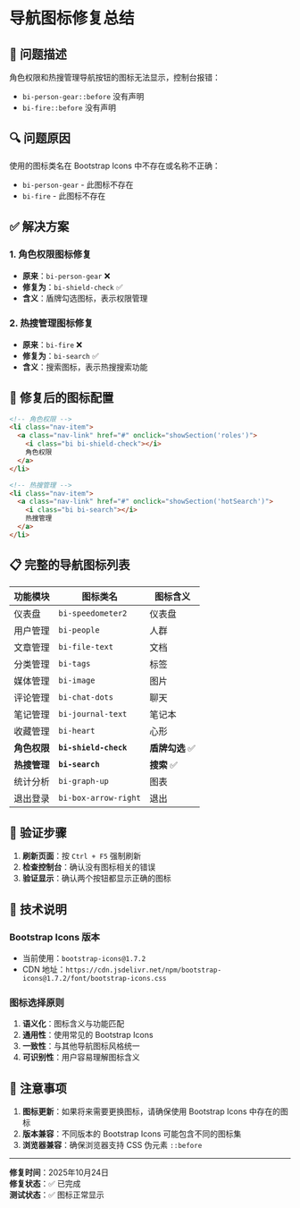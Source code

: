 # 导航图标修复总结

## 🐛 问题描述

角色权限和热搜管理导航按钮的图标无法显示，控制台报错：
- `bi-person-gear::before` 没有声明
- `bi-fire::before` 没有声明

## 🔍 问题原因

使用的图标类名在 Bootstrap Icons 中不存在或名称不正确：
- `bi-person-gear` - 此图标不存在
- `bi-fire` - 此图标不存在

## ✅ 解决方案

### 1. **角色权限图标修复**
- **原来**：`bi-person-gear` ❌
- **修复为**：`bi-shield-check` ✅
- **含义**：盾牌勾选图标，表示权限管理

### 2. **热搜管理图标修复**
- **原来**：`bi-fire` ❌
- **修复为**：`bi-search` ✅
- **含义**：搜索图标，表示热搜搜索功能

## 🎯 修复后的图标配置

```html
<!-- 角色权限 -->
<li class="nav-item">
  <a class="nav-link" href="#" onclick="showSection('roles')">
    <i class="bi bi-shield-check"></i>
    角色权限
  </a>
</li>

<!-- 热搜管理 -->
<li class="nav-item">
  <a class="nav-link" href="#" onclick="showSection('hotSearch')">
    <i class="bi bi-search"></i>
    热搜管理
  </a>
</li>
```

## 📋 完整的导航图标列表

| 功能模块     | 图标类名              | 图标含义       |
| ------------ | --------------------- | -------------- |
| 仪表盘       | `bi-speedometer2`     | 仪表盘         |
| 用户管理     | `bi-people`           | 人群           |
| 文章管理     | `bi-file-text`        | 文档           |
| 分类管理     | `bi-tags`             | 标签           |
| 媒体管理     | `bi-image`            | 图片           |
| 评论管理     | `bi-chat-dots`        | 聊天           |
| 笔记管理     | `bi-journal-text`     | 笔记本         |
| 收藏管理     | `bi-heart`            | 心形           |
| **角色权限** | **`bi-shield-check`** | **盾牌勾选** ✅ |
| **热搜管理** | **`bi-search`**       | **搜索** ✅     |
| 统计分析     | `bi-graph-up`         | 图表           |
| 退出登录     | `bi-box-arrow-right`  | 退出           |

## 🚀 验证步骤

1. **刷新页面**：按 `Ctrl + F5` 强制刷新
2. **检查控制台**：确认没有图标相关的错误
3. **验证显示**：确认两个按钮都显示正确的图标

## 🔧 技术说明

### Bootstrap Icons 版本
- 当前使用：`bootstrap-icons@1.7.2`
- CDN 地址：`https://cdn.jsdelivr.net/npm/bootstrap-icons@1.7.2/font/bootstrap-icons.css`

### 图标选择原则
1. **语义化**：图标含义与功能匹配
2. **通用性**：使用常见的 Bootstrap Icons
3. **一致性**：与其他导航图标风格统一
4. **可识别性**：用户容易理解图标含义

## 📝 注意事项

1. **图标更新**：如果将来需要更换图标，请确保使用 Bootstrap Icons 中存在的图标
2. **版本兼容**：不同版本的 Bootstrap Icons 可能包含不同的图标集
3. **浏览器兼容**：确保浏览器支持 CSS 伪元素 `::before`

---

**修复时间**：2025年10月24日  
**修复状态**：✅ 已完成  
**测试状态**：✅ 图标正常显示
